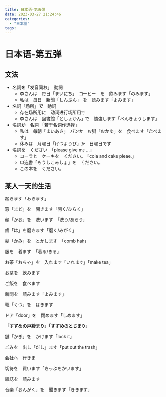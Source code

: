 ```yaml
---
title: 日本语-第五弹
date: 2023-03-27 21:24:46
categories:
  - "日本語"
tags:
---
```

# 日本语-第五弹

## 文法

- 名詞**を**「发音同お」　動詞
  - 李さんは　毎日「まいにち」　コーヒー　を　飲みます「のみます」
  - 私は　毎日　新聞「しんぶん」　を　読みます「よみます」
- 名詞「场所」**で**　動詞
  - 存在场所用に　动词进行场所用で
  - 李さんは　図書館「としょかん」で　勉強します「べんきょうします」
- 名詞**か**　名詞 「若干名词作选择」
  - 私は　毎朝「まいあさ」　パンか　お粥「おかゆ」を　食べます「たべます」
  - 休みは　月曜日「げつようび」か　日曜日です
- 名詞を　ください　「please give me ...」
  - コーラと　ケーキを　ください。　「cola and cake pleae.」
  - 申込書「もうしこみしょ」を　ください。
  - この本を　ください。

## 某人一天的生活
起きます「おきます」

窓「まど」を　開きます「開く/ひらく」

顔「かお」を　洗います　「洗う/あらう」

歯「は」を磨きます「磨く/みがく」

髪「かみ」を　とかします　「comb hair」

服を　着ます　「着る/きる」

お茶「おちゃ」を　入れます「いれます」「make tea」

お茶を　飲みます

ご飯を　食べます

新聞を　読みます「よみます」

靴「くつ」を　はきます

ドア「door」を　閉めます「しめます」

__「すずめの戸締まり」「すずめのとじまり」__

鍵「かぎ」を　かけます「lock it」

ごみを　出し「だし」ます「put out the trash」

会社へ　行きま

切符を　買います「きっぷをかいます」

雑誌を　読みます

音楽「おんがく」を　聞きます「ききます」
